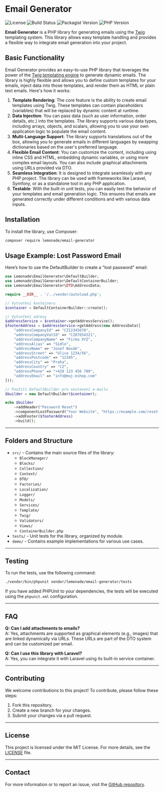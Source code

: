 # Email Generator

![License](https://img.shields.io/badge/license-MIT-green)
![Build Status](https://img.shields.io/github/actions/workflow/status/johnnyxlemonade/email-generator/php-ci.yml?branch=master&label=build)
![Packagist Version](https://img.shields.io/packagist/v/lemonade/email-generator)
![PHP Version](https://img.shields.io/badge/php-8.1%20--%208.4-blue)

**Email Generator** is a PHP library for generating emails using the [Twig](https://twig.symfony.com/) templating system.
This library allows easy template handling and provides a flexible way to integrate email generation into your project.

## Basic Functionality

Email Generator provides an easy-to-use PHP library that leverages the power of the [Twig templating engine](https://twig.symfony.com/) to generate dynamic emails. The library is highly flexible and allows you to define custom templates for your emails, inject data into those templates, and render them as HTML or plain text emails. Here's how it works:

1. **Template Rendering**: The core feature is the ability to create email templates using Twig. These templates can contain placeholders (variables) that will be replaced by dynamic content at runtime.
2. **Data Injection**: You can pass data (such as user information, order details, etc.) into the templates. The library supports various data types, including arrays, objects, and scalars, allowing you to use your own application logic to populate the email content.
3. **Multi-Language Support**: The library supports translations out of the box, allowing you to generate emails in different languages by swapping dictionaries based on the user's preferred language.
4. **Flexible Email Content**: You can customize the content, including using inline CSS and HTML, embedding dynamic variables, or using more complex email layouts. You can also include graphical attachments using URLs provided via DTO.
5. **Seamless Integration**: It is designed to integrate seamlessly with any PHP project. The library can be used with frameworks like Laravel, Symfony, or as a standalone tool in any PHP application.
6. **Testable**: With the built-in unit tests, you can easily test the behavior of your templates and email generation logic. This ensures that emails are generated correctly under different conditions and with various data inputs.


## Installation

To install the library, use Composer:

```bash
composer require lemonade/email-generator
```

## Usage Example: Lost Password Email

Here’s how to use the DefaultBuilder to create a "lost password" email:


```php
use Lemonade\EmailGenerator\DefaultBuilder;
use Lemonade\EmailGenerator\DefaultContainerBuilder;
use Lemonade\EmailGenerator\DTO\AddressData;

require __DIR__ . '/../vendor/autoload.php';

// Vytvoření kontejneru
$container = DefaultContainerBuilder::create();

// Vytvoření adresy
$addressService = $container->getAddressService();
$footerAddress = $addressService->getAddress(new AddressData([
    "addressCompanyId" => "CZ12345678",
    "addressCompanyVatId" => "CZ87654321",
    "addressCompanyName" => "Firma XYZ",
    "addressAlias" => "Sídlo",
    "addressName" => "Josef Novák",
    "addressStreet" => "Ulice 1234/56",
    "addressPostcode" => "12345",
    "addressCity" => "Praha",
    "addressCountry" => "CZ",
    "addressPhone" => "+420 123 456 789",
    "addressEmail" => "info@muj-eshop.com"
]));

// Použití DefaultBuilder pro sestavení e-mailu
$builder = new DefaultBuilder($container);

echo $builder
    ->addHeader("Password Reset")
    ->componentLostPassword("Your Website", "https://example.com/reset-password")
    ->addFooter($footerAddress)
    ->build();

```

---

## Folders and Structure

- `src/` - Contains the main source files of the library:
   - `BlockManager/`
   - `Blocks/`
   - `Collection/`
   - `Context/`
   - `DTO/`
   - `Factories/`
   - `Localization/`
   - `Logger/`
   - `Models/`
   - `Services/`
   - `Template/`
   - `Twig/`
   - `Validators/`
   - `Views/`
   - `ContainerBuilder.php`
- `tests/` - Unit tests for the library, organized by module.
- `demo/` - Contains example implementations for various use cases.

---

## Testing

To run the tests, use the following command:

```bash
./vendor/bin/phpunit vendor/lemonade/email-generator/tests
```

If you have added PHPUnit to your dependencies, the tests will be executed using the `phpunit.xml` configuration.

---


## FAQ

**Q: Can I add attachments to emails?**  
A: Yes, attachments are supported as graphical elements (e.g., images) that are linked dynamically via URLs. These URLs are part of the DTO system and can be customized per email.

**Q: Can I use this library with Laravel?**  
A: Yes, you can integrate it with Laravel using its built-in service container.

---

## Contributing

We welcome contributions to this project! To contribute, please follow these steps:

1. Fork this repository.
2. Create a new branch for your changes.
3. Submit your changes via a pull request.

---

## License

This project is licensed under the MIT License. For more details, see the [LICENSE](./LICENSE) file.

---

## Contact

For more information or to report an issue, visit the [GitHub repository](https://github.com/johnnyxlemonade/email-generator).
